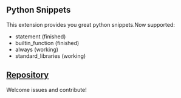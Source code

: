 ## Python Snippets

This extension provides you great python snippets.Now supported:

- statement (finished)
- builtin_function (finished)
- always (working)
- standard_libraries (working)

## [Repository](https://github.com/pynickle/useful-python-snippets)

Welcome issues and contribute!
